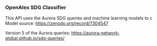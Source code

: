 ### OpenAlex SDG Classifier

This API uses the Aurora SDG queries and machine learning models to  c                  
Model source: https://zenodo.org/record/7304547

Version 5 of the Aurora queries: https://aurora-network-global.github.io/sdg-queries/

                     